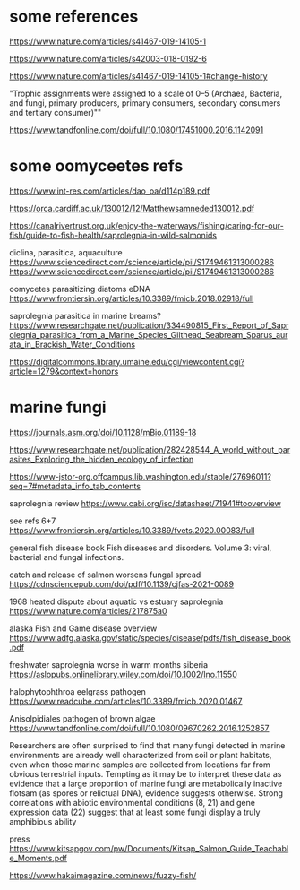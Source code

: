 # some references

https://www.nature.com/articles/s41467-019-14105-1

https://www.nature.com/articles/s42003-018-0192-6

https://www.nature.com/articles/s41467-019-14105-1#change-history

"Trophic assignments were assigned to a scale of 0–5 (Archaea, Bacteria, and fungi, primary producers, primary consumers, secondary consumers and tertiary consumer)""

https://www.tandfonline.com/doi/full/10.1080/17451000.2016.1142091

# some oomyceetes refs

https://www.int-res.com/articles/dao_oa/d114p189.pdf

https://orca.cardiff.ac.uk/130012/12/Matthewsamneded130012.pdf

https://canalrivertrust.org.uk/enjoy-the-waterways/fishing/caring-for-our-fish/guide-to-fish-health/saprolegnia-in-wild-salmonids

diclina, parasitica, aquaculture
https://www.sciencedirect.com/science/article/pii/S1749461313000286
https://www.sciencedirect.com/science/article/pii/S1749461313000286

oomycetes parasitizing diatoms eDNA
https://www.frontiersin.org/articles/10.3389/fmicb.2018.02918/full

saprolegnia parasitica in marine breams?
https://www.researchgate.net/publication/334490815_First_Report_of_Saprolegnia_parasitica_from_a_Marine_Species_Gilthead_Seabream_Sparus_aurata_in_Brackish_Water_Conditions

https://digitalcommons.library.umaine.edu/cgi/viewcontent.cgi?article=1279&context=honors

# marine fungi

https://journals.asm.org/doi/10.1128/mBio.01189-18

https://www.researchgate.net/publication/282428544_A_world_without_parasites_Exploring_the_hidden_ecology_of_infection

https://www-jstor-org.offcampus.lib.washington.edu/stable/27696011?seq=7#metadata_info_tab_contents

saprolegnia review
https://www.cabi.org/isc/datasheet/71941#tooverview

see refs 6+7
https://www.frontiersin.org/articles/10.3389/fvets.2020.00083/full

general fish disease book
Fish diseases and disorders. Volume 3: viral, bacterial and fungal infections.

catch and release of salmon worsens fungal spread
https://cdnsciencepub.com/doi/pdf/10.1139/cjfas-2021-0089

1968 heated dispute about aquatic vs estuary saprolegnia
https://www.nature.com/articles/217875a0

alaska Fish and Game disease overview
https://www.adfg.alaska.gov/static/species/disease/pdfs/fish_disease_book.pdf

freshwater saprolegnia worse in warm months siberia
https://aslopubs.onlinelibrary.wiley.com/doi/10.1002/lno.11550

halophytophthroa eelgrass pathogen
https://www.readcube.com/articles/10.3389/fmicb.2020.01467

Anisolpidiales pathogen of brown algae 
https://www.tandfonline.com/doi/full/10.1080/09670262.2016.1252857

Researchers are often surprised to find that many fungi detected in marine environments are already well characterized from soil or plant habitats, even when those marine samples are collected from locations far from obvious terrestrial inputs. Tempting as it may be to interpret these data as evidence that a large proportion of marine fungi are metabolically inactive flotsam (as spores or relictual DNA), evidence suggests otherwise. Strong correlations with abiotic environmental conditions (8, 21) and gene expression data (22) suggest that at least some fungi display a truly amphibious ability

press
https://www.kitsapgov.com/pw/Documents/Kitsap_Salmon_Guide_Teachable_Moments.pdf

https://www.hakaimagazine.com/news/fuzzy-fish/
